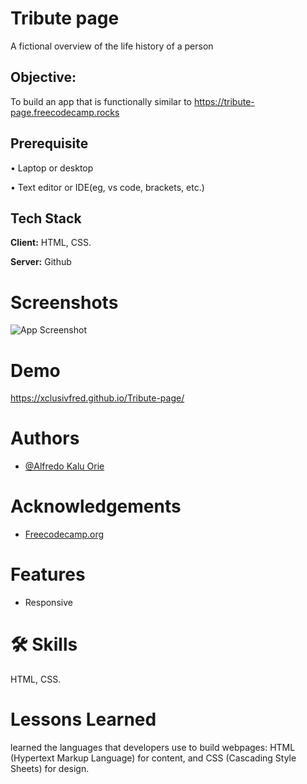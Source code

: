 # Tribute page

A fictional overview of the life history of a person


## Objective:

To build an app that is functionally similar to https://tribute-page.freecodecamp.rocks

## Prerequisite

• Laptop or desktop

• Text editor or IDE(eg, vs code, brackets, etc.)

## Tech Stack

**Client:** HTML, CSS.

**Server:** Github


# Screenshots

![App Screenshot](https://i.postimg.cc/XNkhtvZM/288458889-3230160873897157-2871520038337343482-n.jpg)


# Demo

https://xclusivfred.github.io/Tribute-page/


# Authors

- [@Alfredo Kalu Orie](https://www.github.com/xclusivfred)


# Acknowledgements

 - [Freecodecamp.org](https://freecodecamp.org/)

# Features

- Responsive


# 🛠 Skills
HTML, CSS.


# Lessons Learned

learned the languages that developers use to build webpages: HTML (Hypertext Markup Language) for content, and CSS (Cascading Style Sheets) for design.
